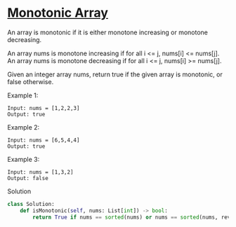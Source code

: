 # [Monotonic Array](https://leetcode.com/problems/monotonic-array/)

An array is monotonic if it is either monotone increasing or monotone decreasing.

An array nums is monotone increasing if for all i <= j, nums[i] <= nums[j]. An array nums is monotone decreasing if 
for all i <= j, nums[i] >= nums[j].

Given an integer array nums, return true if the given array is monotonic, or false otherwise.

Example 1:
```
Input: nums = [1,2,2,3]
Output: true
```
Example 2:
```
Input: nums = [6,5,4,4]
Output: true
```
Example 3:
```
Input: nums = [1,3,2]
Output: false
```
Solution
```python
class Solution:
    def isMonotonic(self, nums: List[int]) -> bool:
        return True if nums == sorted(nums) or nums == sorted(nums, reverse=True) else False
```